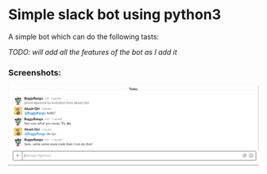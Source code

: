 # Simple slack bot using python3
A simple bot which can do the following tasts:

*TODO: will add all the features of the bot as I add it*
### Screenshots:
![alt text](https://raw.githubusercontent.com/akashgiricse/SlackBot/master/screenshots/Screenshot1.png)